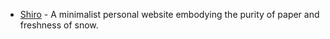 - [Shiro](https://github.com/Innei/Shiro) - A minimalist personal website embodying the purity of paper and freshness of snow.
